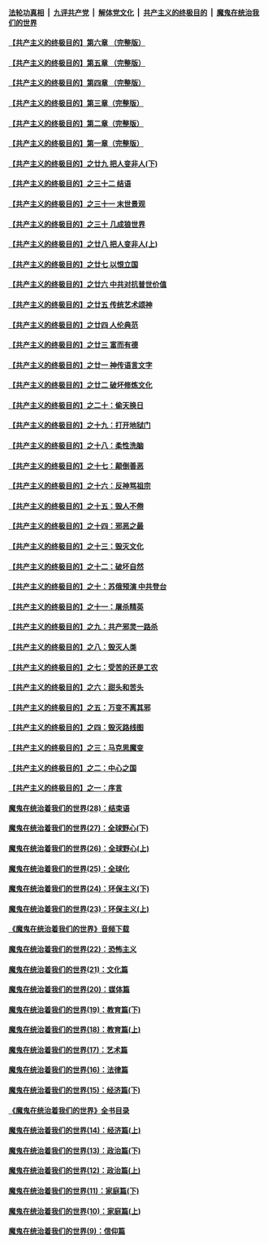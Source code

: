####  [法轮功真相](../../../../basic/blob/master/README.md?t=04050701) &nbsp;|&nbsp; [九评共产党](../../../../9ping.md/blob/master/README.md?t=04050701) &nbsp;|&nbsp; [解体党文化](../../../../jtdwh.md/blob/master/README.md?t=04050701)  &nbsp;|&nbsp; [共产主义的终极目的](../../../../gczydzjmd.md/blob/master/README.md?t=04050701) &nbsp;|&nbsp; [魔鬼在统治我们的世界](../../../../mgztzwmdsj.md/blob/master/README.md?t=04050701) 

#### [【共产主义的终极目的】第六章 （完整版）](../pages/nsc422/n11428913.md?t=04050701) 

#### [【共产主义的终极目的】第五章 （完整版）](../pages/nsc422/n11428912.md?t=04050701) 

#### [【共产主义的终极目的】第四章 （完整版）](../pages/nsc422/n11428907.md?t=04050701) 

#### [【共产主义的终极目的】第三章（完整版）](../pages/nsc422/n11428848.md?t=04050701) 

#### [【共产主义的终极目的】第二章（完整版）](../pages/nsc422/n11428831.md?t=04050701) 

#### [【共产主义的终极目的】第一章（完整版）](../pages/nsc422/n11417651.md?t=04050701) 

#### [【共产主义的终极目的】之廿九 把人变非人(下)](../pages/nsc422/n11344140.md?t=04050701) 

#### [【共产主义的终极目的】之三十二 结语](../pages/nsc422/n11360535.md?t=04050701) 

#### [【共产主义的终极目的】之三十一 末世景观](../pages/nsc422/n11351129.md?t=04050701) 

#### [【共产主义的终极目的】之三十 几成狼世界](../pages/nsc422/n11348280.md?t=04050701) 

#### [【共产主义的终极目的】之廿八 把人变非人(上)](../pages/nsc422/n11340492.md?t=04050701) 

#### [【共产主义的终极目的】之廿七 以恨立国](../pages/nsc422/n11336944.md?t=04050701) 

#### [【共产主义的终极目的】之廿六 中共对抗普世价值](../pages/nsc422/n11324785.md?t=04050701) 

#### [【共产主义的终极目的】之廿五 传统艺术颂神](../pages/nsc422/n11296396.md?t=04050701) 

#### [【共产主义的终极目的】之廿四 人伦典范](../pages/nsc422/n11296397.md?t=04050701) 

#### [【共产主义的终极目的】之廿三 富而有德](../pages/nsc422/n11283598.md?t=04050701) 

#### [【共产主义的终极目的】之廿一 神传语言文字](../pages/nsc422/n11263265.md?t=04050701) 

#### [【共产主义的终极目的】之廿二 破坏修炼文化](../pages/nsc422/n11245728.md?t=04050701) 

#### [【共产主义的终极目的】之二十：偷天换日](../pages/nsc422/n11238846.md?t=04050701) 

#### [【共产主义的终极目的】之十九：打开地狱门](../pages/nsc422/n11206376.md?t=04050701) 

#### [【共产主义的终极目的】之十八：柔性洗脑](../pages/nsc422/n11199994.md?t=04050701) 

#### [【共产主义的终极目的】之十七：颠倒善恶](../pages/nsc422/n11179782.md?t=04050701) 

#### [【共产主义的终极目的】之十六：反神骂祖宗](../pages/nsc422/n11166798.md?t=04050701) 

#### [【共产主义的终极目的】之十五：毁人不倦](../pages/nsc422/n11166792.md?t=04050701) 

#### [【共产主义的终极目的】之十四：邪恶之最](../pages/nsc422/n11150249.md?t=04050701) 

#### [【共产主义的终极目的】之十三：毁灭文化](../pages/nsc422/n11135227.md?t=04050701) 

#### [【共产主义的终极目的】之十二：破坏自然](../pages/nsc422/n11135214.md?t=04050701) 

#### [【共产主义的终极目的】之十：苏俄预演 中共登台](../pages/nsc422/n11118424.md?t=04050701) 

#### [【共产主义的终极目的】之十一：屠杀精英](../pages/nsc422/n11118442.md?t=04050701) 

#### [【共产主义的终极目的】之九：共产邪灵一路杀](../pages/nsc422/n11114139.md?t=04050701) 

#### [【共产主义的终极目的】之八：毁灭人类](../pages/nsc422/n11108503.md?t=04050701) 

#### [【共产主义的终极目的】之七：受苦的还是工农](../pages/nsc422/n11101809.md?t=04050701) 

#### [【共产主义的终极目的】之六：甜头和苦头](../pages/nsc422/n11096971.md?t=04050701) 

#### [【共产主义的终极目的】之五：万变不离其邪](../pages/nsc422/n11091285.md?t=04050701) 

#### [【共产主义的终极目的】之四：毁灭路线图](../pages/nsc422/n11086284.md?t=04050701) 

#### [【共产主义的终极目的】之三：马克思魔变](../pages/nsc422/n11061941.md?t=04050701) 

#### [【共产主义的终极目的】之二：中心之国](../pages/nsc422/n11047728.md?t=04050701) 

#### [【共产主义的终极目的】之一：序言](../pages/nsc422/n11086077.md?t=04050701) 

#### [魔鬼在统治着我们的世界(28)：结束语](../pages/nsc422/n10936246.md?t=04050701) 

#### [魔鬼在统治着我们的世界(27)：全球野心(下)](../pages/nsc422/n10928319.md?t=04050701) 

#### [魔鬼在统治着我们的世界(26)：全球野心(上)](../pages/nsc422/n10900318.md?t=04050701) 

#### [魔鬼在统治着我们的世界(25)：全球化](../pages/nsc422/n10788205.md?t=04050701) 

#### [魔鬼在统治着我们的世界(24)：环保主义(下)](../pages/nsc422/n10695307.md?t=04050701) 

#### [魔鬼在统治着我们的世界(23)：环保主义(上)](../pages/nsc422/n10688613.md?t=04050701) 

#### [《魔鬼在统治着我们的世界》音频下载](../pages/nsc422/n10635553.md?t=04050701) 

#### [魔鬼在统治着我们的世界(22)：恐怖主义](../pages/nsc422/n10614727.md?t=04050701) 

#### [魔鬼在统治着我们的世界(21)：文化篇](../pages/nsc422/n10597706.md?t=04050701) 

#### [魔鬼在统治着我们的世界(20)：媒体篇](../pages/nsc422/n10586579.md?t=04050701) 

#### [魔鬼在统治着我们的世界(19)：教育篇(下)](../pages/nsc422/n10564808.md?t=04050701) 

#### [魔鬼在统治着我们的世界(18)：教育篇(上)](../pages/nsc422/n10526970.md?t=04050701) 

#### [魔鬼在统治着我们的世界(17)：艺术篇](../pages/nsc422/n10499093.md?t=04050701) 

#### [魔鬼在统治着我们的世界(16)：法律篇](../pages/nsc422/n10485969.md?t=04050701) 

#### [魔鬼在统治着我们的世界(15)：经济篇(下)](../pages/nsc422/n10469975.md?t=04050701) 

#### [《魔鬼在统治着我们的世界》全书目录](../pages/nsc422/n10464261.md?t=04050701) 

#### [魔鬼在统治着我们的世界(14)：经济篇(上)](../pages/nsc422/n10457370.md?t=04050701) 

#### [魔鬼在统治着我们的世界(13)：政治篇(下)](../pages/nsc422/n10448270.md?t=04050701) 

#### [魔鬼在统治着我们的世界(12)：政治篇(上)](../pages/nsc422/n10444576.md?t=04050701) 

#### [魔鬼在统治着我们的世界(11)：家庭篇(下)](../pages/nsc422/n10440961.md?t=04050701) 

#### [魔鬼在统治着我们的世界(10)：家庭篇(上)](../pages/nsc422/n10435448.md?t=04050701) 

#### [魔鬼在统治着我们的世界(9)：信仰篇](../pages/nsc422/n10432159.md?t=04050701) 

